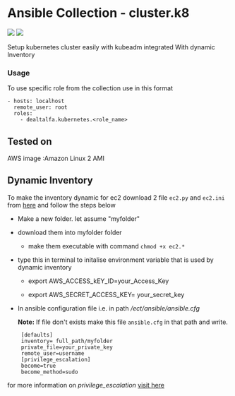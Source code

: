 # Ansible Collection - cluster.k8
 ![](https://img.shields.io/badge/K8-s-red)    ![](https://img.shields.io/badge/Ansible-2.9.%2B-brightgreen)

Setup kubernetes cluster easily with kubeadm integrated With dynamic Inventory 

### Usage

To use specific role from the collection use in this format

```
- hosts: localhost
  remote_user: root
  roles:
	- dealtalfa.kubernetes.<role_name>
```
Tested on 
----------
AWS image :Amazon Linux 2 AMI

Dynamic Inventory
-----------------
To make the inventory dynamic for ec2 download 2 file `ec2.py` and `ec2.ini` from [here](https://github.com/ansible/ansible/tree/stable-2.9/contrib/inventory)
and follow the steps below

 * Make a new folder. let assume "myfolder"

 * download them into myfolder folder

   -  make them executable with command `chmod +x ec2.*`

 * type this in terminal to initalise environment variable that is used by dynamic inventory

   -  export AWS_ACCESS_kEY_ID=your_Access_Key

   -  export AWS_SECRET_ACCESS_KEY= your_secret_key

 * In ansible configuration file i.e. in path */ect/ansible/ansible.cfg*

    **Note:** If file don't exists make this file `ansible.cfg` in that path and write.
		
		[defaults]
		inventory= full_path/myfolder
		private_file=your_private_key
		remote_user=username
		[privilege_escalation]
		become=true
		become_method=sudo

for more information on _privilege_escalation_ [visit here](https://docs.ansible.com/ansible/latest/user_guide/become.html#become-directives) 			   
